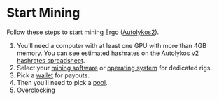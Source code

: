 # Start Mining

Follow these steps to start mining Ergo ([Autolykos2](autolykos.md)). 

1. You’ll need a computer with at least one GPU with more than 4GB memory. You can see estimated hashrates on the [Autolykos v2 hashrates spreadsheet](https://docs.google.com/spreadsheets/d/1NsuoDB27EwCo_BlSjCP3GMLfTSJRPIWIBsL-wPTllUg).
3. Select your [mining software](#software) or [operating system](#operating-systems) for dedicated rigs. 
4. Pick a [wallet](wallet.md) for payouts.  
5. Then you’ll need to pick a [pool](pool.md). 
6. [Overclocking](overclocking.md)
